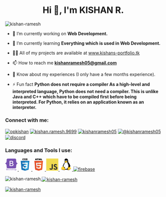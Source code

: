 <h1 align="center">Hi 👋, I'm KISHAN R.</h1>
<p align="left"> <img src="https://komarev.com/ghpvc/?username=kishan-ramesh&label=Profile%20views&color=0e75b6&style=flat" alt="kishan-ramesh" /> </p>

- 🔭 I’m currently working on **Web Development.**

- 🌱 I’m currently learning **Everything which is used in Web Development.**

- 👨‍💻 All of my projects are available at www.kishans-portfolio.tk

- 📫 How to reach me **kishanramesh05@gmail.com**

- 📄 Know about my experiences (I only have a few months experience).

- ⚡ Fun fact **Python does not require a compiler As a high-level and interpreted language, Python does not need a compiler. This is unlike Java and C++ which have to be compiled first before being interpreted. For Python, it relies on an application known as an interpreter.**
<!DOCTYPE html>
<html>
<h3 align="left">Connect with me:</h3>
<p align="left">
<a href="https://codepen.io/opkishan" target="blank"><img align="center" src="https://raw.githubusercontent.com/rahuldkjain/github-profile-readme-generator/master/src/images/icons/Social/codepen.svg" alt="opkishan" height="30" width="40" /></a>
<a href="https://fb.com/kishan.ramesh.9699" target="blank"><img align="center" src="https://raw.githubusercontent.com/rahuldkjain/github-profile-readme-generator/master/src/images/icons/Social/facebook.svg" alt="kishan.ramesh.9699" height="30" width="40" /></a>
<a href="https://www.hackerrank.com/kishanramesh05" target="blank"><img align="center" src="https://raw.githubusercontent.com/rahuldkjain/github-profile-readme-generator/master/src/images/icons/Social/hackerrank.svg" alt="kishanramesh05" height="30" width="40" /></a>
<a href="https://www.hackerearth.com/@kishanramesh05" target="blank"><img align="center" src="https://raw.githubusercontent.com/rahuldkjain/github-profile-readme-generator/master/src/images/icons/Social/hackerearth.svg" alt="@kishanramesh05" height="30" width="40" /></a>
<a href="https://discord.gg/kunkn62sxj" target="blank"><img align="center" src="https://raw.githubusercontent.com/rahuldkjain/github-profile-readme-generator/master/src/images/icons/Social/discord.svg" alt="discord" height="30" width="40" /></a></p>

<h3 align="left">Languages and Tools I use:</h3>
<a href="https://getbootstrap.com" target="_blank"> <img src="https://raw.githubusercontent.com/devicons/devicon/master/icons/bootstrap/bootstrap-plain-wordmark.svg" alt="bootstrap" width="40" height="40"/> </a> <a href="https://www.w3schools.com/css/" target="_blank"> <img src="https://raw.githubusercontent.com/devicons/devicon/master/icons/css3/css3-original-wordmark.svg" alt="css3" width="40" height="40"/> </a> <a href="https://www.w3.org/html/" target="_blank"> <img src="https://raw.githubusercontent.com/devicons/devicon/master/icons/html5/html5-original-wordmark.svg" alt="html5" width="40" height="40"/> </a> <a href="https://developer.mozilla.org/en-US/docs/Web/JavaScript" target="_blank"> <img src="https://raw.githubusercontent.com/devicons/devicon/master/icons/javascript/javascript-original.svg" alt="javascript" width="40" height="40"/> </a> <a href="https://www.linux.org/" target="_blank"> <img src="https://raw.githubusercontent.com/devicons/devicon/master/icons/linux/linux-original.svg" alt="linux" width="40" height="40"/> </a> 
<a href="https://firebase.google.com/" target="_blank" rel="noreferrer"> <img src="https://www.vectorlogo.zone/logos/firebase/firebase-icon.svg" alt="firebase" width="40" height="40"/>
</p>

<p><img align="left" src="https://github-readme-stats.vercel.app/api/top-langs?username=kishan-ramesh&show_icons=true&locale=en&layout=compact" alt="kishan-ramesh" /></p>

<p>&nbsp;<img align="center" src="https://github-readme-stats.vercel.app/api?username=kishan-ramesh&show_icons=true&locale=en" alt="kishan-ramesh" /></p>

<p><img align="center" src="https://github-readme-streak-stats.herokuapp.com/?user=kishan-ramesh&" alt="kishan-ramesh" /></p>

</html>
